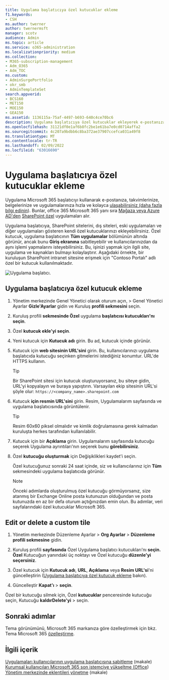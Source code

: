 ```yaml
---
title: Uygulama başlatıcıya özel kutucuklar ekleme
f1.keywords:
- CSH
ms.author: twerner
author: twernermsft
manager: scotv
audience: Admin
ms.topic: article
ms.service: o365-administration
ms.localizationpriority: medium
ms.collection:
- M365-subscription-management
- Adm_O365
- Adm_TOC
ms.custom:
- AdminSurgePortfolio
- okr_smb
- AdminTemplateSet
search.appverid:
- BCS160
- MET150
- MOE150
- GEA150
ms.assetid: 1136115a-75af-4497-b693-640c4ce70bc6
description: Uygulama başlatıcıya özel kutucuklar ekleyerek e-postanıza, belgelerinize, SharePoint sitenize, dış sitenize ve diğer kaynaklarınıza hızlı bağlantılar oluşturun.
ms.openlocfilehash: 31121df0e1af6b8fc2be1e61ba7e0cd0714affa2
ms.sourcegitcommit: 4c207a9bdbb6c8ba372ae37907ccefca031a49f8
ms.translationtype: MT
ms.contentlocale: tr-TR
ms.lasthandoff: 02/09/2022
ms.locfileid: "63016690"
---
```

# <a name="add-custom-tiles-to-the-app-launcher"></a>Uygulama başlatıcıya özel kutucuklar ekleme

Uygulama Microsoft 365 başlatıcıyı kullanarak e-postanıza, takvimlerinize, belgelerinize ve uygulamalarınıza hızla ve kolayca [ulaşabilirsiniz (daha fazla bilgi edinin](https://support.microsoft.com/office/79f12104-6fed-442f-96a0-eb089a3f476a)). Bunlar, office 365 Microsoft 365 yanı sıra [Mağaza veya Azure AD'den](/previous-versions/office/office-365-api/) [SharePoint özel](https://support.microsoft.com/office/dd98e50e-d3db-4ecb-9bb7-82b189822d43) uygulamaları alır.
  
Uygulama başlatıcıya, SharePoint sitelerini, dış siteleri, eski uygulamaları ve diğer uygulamaları gösteren kendi özel kutucuklarınızı ekleyebilirsiniz. Özel kutucuk, uygulama başlatıcının **Tüm uygulamalar** bölümünün altında görünür, ancak bunu **Giriş ekranına** sabitleyebilir ve kullanıcılarınızdan da aynı işlemi yapmalarını isteyebilirsiniz. Bu, işinizi yapmak için ilgili site, uygulama ve kaynakları bulmayı kolaylaştırır. Aşağıdaki örnekte, bir kuruluşun SharePoint intranet sitesine erişmek için "Contoso Portalı" adlı özel bir kutucuk kullanılmaktadır. 
  
![Uygulama başlatıcı.](../../media/7acc06cc-ac7a-4c6e-8ea7-81570a5bdbab.png)
  
## <a name="add-a-custom-tile-to-the-app-launcher"></a>Uygulama başlatıcıya özel kutucuk ekleme

1. Yönetim merkezinde Genel Yönetici olarak oturum açın,  >  Genel Yönetici Ayarlar **Gizle'Ayarlar** gidin ve Kuruluş **profili sekmesini** seçin.
    
2. Kuruluş profili **sekmesinde Özel** uygulama **başlatıcısı kutucukları'nı seçin**.
  
3. Özel **kutucuk ekle'yi seçin**. 
  
4. Yeni kutucuk için **Kutucuk adı** girin. Bu ad, kutucuk içinde görünür. 
    
5. Kutucuk için **web sitesinin URL'sini** girin. Bu, kullanıcılarınızı uygulama başlatıcıda kutucuğu seçinken gitmelerini istediğiniz konumtur. URL'de HTTPS kullanın.

    > [!TIP]
    > Bir SharePoint sitesi için kutucuk oluşturuyorsanız, bu siteye gidin, URL'yi kopyalayın ve buraya yapıştırın. Varsayılan ekip sitesinin URL'si şöyle olur: `https://<company_name>.sharepoint.com` 
  
6. Kutucuk **için resmin URL'sini** girin. Resim, Uygulamalarım sayfasında ve uygulama başlatıcısında görüntülenir.

    > [!TIP]
    > Resim 60x60 piksel olmalıdır ve kimlik doğrulamasına gerek kalmadan kuruluşta herkes tarafından kullanılabilir.

7. Kutucuk için bir **Açıklama** girin. Uygulamalarım sayfasında kutucuğu seçerek Uygulama ayrıntıları'nın seçerek bunu **görebilirsiniz**. 
  
8. Özel **kutucuğu oluşturmak** için Değişiklikleri kaydet'i seçin. 
    
    Özel kutucuğunuz sonraki 24 saat içinde, siz ve kullanıcılarınız için **Tüm** sekmesindeki uygulama başlatıcıda görünür. 

    > [!NOTE]
    > Önceki adımlarda oluşturulmuş özel kutucuğu görmüyorsanız, size atanmış bir Exchange Online posta kutunuzun olduğundan ve posta kutunuzda en az bir defa oturum açtığınızdan emin olun. Bu adımlar, veri sayfalarındaki özel kutucuklar Microsoft 365. 
  
## <a name="edit-or-delete-a-custom-tile"></a>Edit or delete a custom tile

1. Yönetim merkezinde Düzenleme Ayarlar  > **Org Ayarlar** >  **Düzenleme profili sekmesine** gidin.
    
2. Kuruluş profili **sayfasında** Özel Uygulama başlatıcı kutucukları'nı **seçin. Özel** Kutucuğun yanındaki üç noktayı ve  Özel kutucuğu **düzenle'yi seçersiniz**.

3. Özel kutucuk için **Kutucuk adı**, **URL**, **Açıklama** veya **Resim URL'si**'ni güncelleştirin ([Uygulama başlatıcıya özel kutucuk ekleme](#add-a-custom-tile-to-the-app-launcher) bakın).
    
4. Güncelleştir **Kapat'ı** \> **seçin**. 
    
Özel bir kutucuğu silmek için, Özel **kutucuklar** penceresinde kutucuğu seçin, Kutucuğu **kaldırDelete'yi** >  seçin. 
  
## <a name="next-steps"></a>Sonraki adımlar

 Tema görünümünü, Microsoft 365 markanıza göre özelleştirmek için bkz. Tema Microsoft 365 [özelleştirme](../setup/customize-your-organization-theme.md).

## <a name="related-content"></a>İlgili içerik

[Uygulamaları kullanıcılarının uygulama başlatıcısına sabitleme](pin-apps-to-app-launcher.md) (makale)\
[Kurumsal kullanıcıları Microsoft 365 son istemciye yükseltme (Office](../setup/upgrade-users-to-latest-office-client.md))\
[Yönetim merkezinde eklentileri yönetme](../manage/manage-addins-in-the-admin-center.md) (makale)
